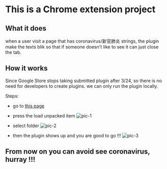 # This is a Chrome extension project

## What it does
when a user visit a page that has coronavirus/新官肺炎 strings, the plugin make the texts blik so that if someone doesn't like to see it can just close the tab.

## How it works
Since Google Store stops taking submitted plugin after 3/24, so there is no need for developers to create plugins. we can only run the plugin locally.

Steps:
- go to [this page](chrome://extensions/)
- press the load unpacked item
![pic-1](https://stephenlaichaowen.github.io/my-assets/img/chrome-plugin/pig-1.png)

- select folder
![pic-2](https://stephenlaichaowen.github.io/my-assets/img/chrome-plugin/pig-2.png)

- then the plugin shows up and you are good to go !!!
![pic-3](https://stephenlaichaowen.github.io/my-assets/img/chrome-plugin/pig-3.png)

## From now on you can avoid see coronavirus, hurray !!!

